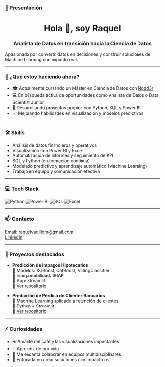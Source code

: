 ### 👋 Presentación

<h1 align="center">Hola 👋, soy Raquel</h1>
<h3 align="center">Analista de Datos en transición hacia la Ciencia de Datos</h3>

Apasionada por convertir datos en decisiones y construir soluciones de Machine Learning con impacto real.

---

### 🧠 ¿Qué estoy haciendo ahora?

- 🎓 Actualmente cursando un Máster en Ciencia de Datos con [Nodd3r](https://nodd3r.com/master_data_science)  
- 💻 En búsqueda activa de oportunidades como Analista de Datos o Data Scientist Junior  
- 🧠 Desarrollando proyectos propios con Python, SQL y Power BI  
- 📈 Mejorando habilidades en visualización y modelos predictivos
---

### 🛠️ Skills

- Análisis de datos financieros y operativos  
- Visualización con Power BI y Excel  
- Automatización de informes y seguimiento de KPI  
- SQL y Python (en formación continua)  
- Modelado predictivo y aprendizaje automático (Machine Learning)  
- Trabajo en equipo y comunicación efectiva

---

### 💻 Tech Stack

![Python](https://img.shields.io/badge/-Python-333333?style=for-the-badge&logo=python)
![Power BI](https://img.shields.io/badge/-Power%20BI-333333?style=for-the-badge&logo=powerbi)
![SQL](https://img.shields.io/badge/-SQL-333333?style=for-the-badge&logo=postgresql)
![Excel](https://img.shields.io/badge/-Excel-333333?style=for-the-badge&logo=microsoft-excel)

---

### 📫 Contacto

Email: raquelvadillom@gmail.com  
[LinkedIn](https://www.www.linkedin.com/in/raquelvadillo)

---

### 🚀 Proyectos destacados

- **Predicción de Impagos Hipotecarios**  
  📍 Modelos: XGBoost, CatBoost, VotingClassifier  
  📍 Interpretabilidad: SHAP  
  📍 App: Streamlit  
  📍 [Ver repositorio](https://github.com/rvad-datascient/Proy_Impago_Hipotecas.git)

- **Predicción de Pérdida de Clientes Bancarios**  
  📍 Machine Learning aplicado a retención de clientes  
  📍 Python + Streamlit  
  📍 [Ver repositorio](https://github.com/rvad-datascient/Proy_Perdida_clientes.git)

---

### ⚡ Curiosidades

- ☕ Amante del café y las visualizaciones impactantes  
- 💡 Aprendiz de por vida  
- 👥 Me encanta colaborar en equipos multidisciplinares  
- 🚀 Enfocada en crear soluciones con impacto real

